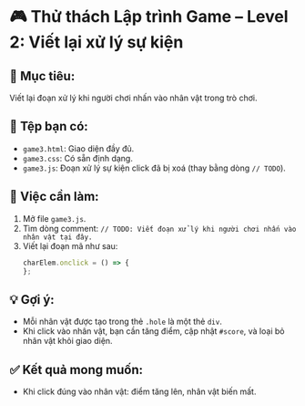 
# 🎮 Thử thách Lập trình Game – Level 2: Viết lại xử lý sự kiện

## 🧠 Mục tiêu:
Viết lại đoạn xử lý khi người chơi nhấn vào nhân vật trong trò chơi.

## 📂 Tệp bạn có:
- `game3.html`: Giao diện đầy đủ.
- `game3.css`: Có sẵn định dạng.
- `game3.js`: Đoạn xử lý sự kiện click đã bị xoá (thay bằng dòng `// TODO`).

## 🔧 Việc cần làm:
1. Mở file `game3.js`.
2. Tìm dòng comment: `// TODO: Viết đoạn xử lý khi người chơi nhấn vào nhân vật tại đây.`
3. Viết lại đoạn mã như sau:
   ```js
   charElem.onclick = () => {
   };
   ```

## 💡 Gợi ý:
- Mỗi nhân vật được tạo trong thẻ `.hole` là một thẻ `div`.
- Khi click vào nhân vật, bạn cần tăng điểm, cập nhật `#score`, và loại bỏ nhân vật khỏi giao diện.

## ✅ Kết quả mong muốn:
- Khi click đúng vào nhân vật: điểm tăng lên, nhân vật biến mất.
